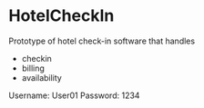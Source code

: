 # HotelCheckIn

Prototype of hotel check-in software that handles 
- checkin
- billing
- availability

Username: User01
Password: 1234
